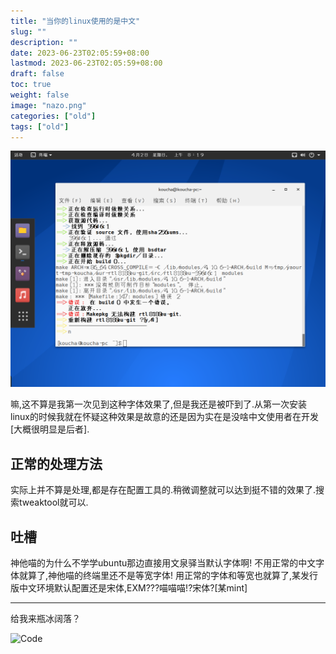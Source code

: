 ```yaml
---
title: "当你的linux使用的是中文"
slug: ""
description: ""
date: 2023-06-23T02:05:59+08:00
lastmod: 2023-06-23T02:05:59+08:00
draft: false
toc: true
weight: false
image: "nazo.png"
categories: ["old"]
tags: ["old"]
---
```


![Title](nazo.png)

嘛,这不算是我第一次见到这种字体效果了,但是我还是被吓到了.从第一次安装linux的时候我就在怀疑这种效果是故意的还是因为实在是没啥中文使用者在开发[大概很明显是后者].

## 正常的处理方法
实际上并不算是处理,都是存在配置工具的.稍微调整就可以达到挺不错的效果了.搜索tweaktool就可以.

## 吐槽
神他喵的为什么不学学ubuntu那边直接用文泉驿当默认字体啊!
不用正常的中文字体就算了,神他喵的终端里还不是等宽字体!
用正常的字体和等宽也就算了,某发行版中文环境默认配置还是宋体,EXM???喵喵喵!?宋体?[某mint]

----------
给我来瓶冰阔落？

![Code](alipay.jpg)